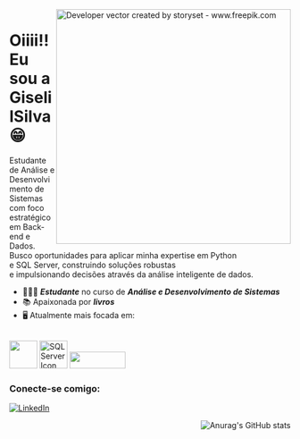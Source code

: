 


<img align="right" alt="Developer vector created by storyset - www.freepik.com" height="420" src="https://user-images.githubusercontent.com/97471199/230774187-e482399b-492c-4c17-a831-0314bf90526e.png">

# Oiiii!! Eu sou a Giseli ISilva 😁
Estudante de Análise e Desenvolvimento de Sistemas  
com foco estratégico em Back-end e Dados.  
Busco oportunidades para aplicar minha expertise em Python  
e SQL Server, construindo soluções robustas  
e impulsionando decisões através da análise inteligente de dados. 


- 👩🏻‍💻 ***Estudante*** no curso de ***Análise e Desenvolvimento de Sistemas***
- 📚 Apaixonada por ***livros***
- 🖥️ Atualmente mais focada em:
<br>

<div display="inline">

  <img width="50" heigth="50" src="https://cdn.jsdelivr.net/gh/devicons/devicon@latest/icons/python/python-original-wordmark.svg" />
  <img src="https://cdn.jsdelivr.net/gh/devicons/devicon@latest/icons/microsoftsqlserver/microsoftsqlserver-plain.svg" alt="SQL Server Icon" width="50" height="50">
  <img src="https://img.shields.io/badge/Microsoft_SQL_Server-CC2927?logo=microsoft-sql-server&logoColor=FF00F6&color:FFF" width="100" height="30">
          
</div>        

### Conecte-se comigo:

[![LinkedIn](https://img.shields.io/badge/-LinkedIn-000?style=for-the-badge&logo=linkedin&logoColor=FF00F6&color:FFF)](https://www.linkedin.com/in/giseli-irsilva/)

<div align="right">
  <img src="https://github-readme-stats.vercel.app/api?username=GiseliirSilva&show_icons=true&theme=dracula" alt="Anurag's GitHub stats">
</div>
